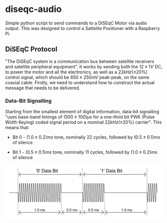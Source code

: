 # diseqc-audio

Simple python script to send commands to a DiSEqC Motor via audio output. This was designed to control a Sattelite Positioner with a Raspberry Pi.

## DiSEqC Protocol

"The DiSEqC system is a communication bus between satellite receivers and
satellite peripheral equipment".
It works by sending both the $12\pm1V$ DC, to power the motor and all the electronics, as well as a $`22 kHz (\pm 20 \% )`$ control signal, which should be $650 \pm 250 mV$ peak-peak, on the same coaxial cable. Firstly, we need to understand how to construct the actual message that needs to be delivered.

### Data-Bit Signalling

Starting from the smallest element of digital information, data-bit signalling "uses base-band timings of $(500\pm100)\mu s$ for a one-third bit PWK (Pulse Width Keying) coded signal period on a nominal $`22 kHz (\pm 20\%)`$ carrier". This means that:

- Bit 0 - $(1.0\pm0.2)ms$ tone, nominally 22 cycles, followed by $(0.5\pm0.1)ms$ of silence

- Bit 1 - $(0.5\pm0.1)ms$ tone, nominally 11 cycles, followed by $(1.0\pm0.2)ms$ of silence

![DiSEqC Modulation Scheme](./images/diseqc_modulation.png)


